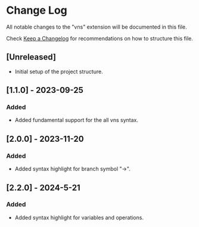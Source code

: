 # Change Log

All notable changes to the "vns" extension will be documented in this file.

Check [Keep a Changelog](http://keepachangelog.com/) for recommendations on how to structure this file.

## [Unreleased]

- Initial setup of the project structure.

## [1.1.0] - 2023-09-25

### Added
- Added fundamental support for the all vns syntax.

## [2.0.0] - 2023-11-20

### Added
- Added syntax highlight for branch symbol "->".

## [2.2.0] - 2024-5-21

### Added
- Added syntax highlight for variables and operations.